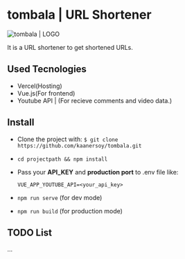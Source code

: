 
# tombala | URL Shortener

![tombala | LOGO](https://tombala-delta.vercel.app/favicons/og-image.png)

  
It is a URL shortener to get shortened URLs.

## Used Tecnologies

- Vercel(Hosting)
- Vue.js(For frontend)
- Youtube API | (For recieve comments and video data.)

## Install

- Clone the project with: `$ git clone https://github.com/kaanersoy/tombala.git`

- `cd projectpath && npm install`

- Pass your **API_KEY** and **production port** to .env file like:

	`VUE_APP_YOUTUBE_API=<your_api_key>`

- `npm run serve` (for dev mode)

- `npm run build` (for production mode)

  

## TODO List

...